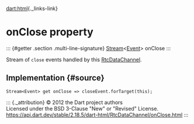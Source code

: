 [dart:html](../../dart-html/dart-html-library){._links-link}

onClose property
================

::: {#getter .section .multi-line-signature}
[Stream](../../dart-async/stream-class)\<[Event](../event-class)\>
onClose
:::

Stream of `close` events handled by this
[RtcDataChannel](../rtcdatachannel-class).

Implementation {#source}
--------------

``` {.language-dart data-language="dart"}
Stream<Event> get onClose => closeEvent.forTarget(this);
```

::: {._attribution}
© 2012 the Dart project authors\
Licensed under the BSD 3-Clause \"New\" or \"Revised\" License.\
<https://api.dart.dev/stable/2.18.5/dart-html/RtcDataChannel/onClose.html>
:::

